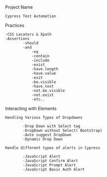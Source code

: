 Project Name

    Cypress Test Automation

Practices

    -CSS Locators & Xpath
    -Assertions
            -should
            -and
                -eq
                -contain
                -include
                -exist
                -have.length
                -have.value
                -exit
                -be.visible
                -have.text
                -not.be.visible
                -not.exist
                -etc..

Interacting with Elements

    Handling Various Types of Dropdowns

            -Drop Down with Select tag
            -DropDown without Select( Bootstrap)
            -Auto suggest DropDown
            -Dynamic Drop Down

    Handle different types of alerts in Cypress

            -JavaScript Alert
            -JavaScript Confirm Alert
            -JavaScript Prompt Alert
            -JavaScript Basic Auth Alert
